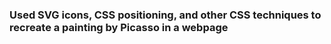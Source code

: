 <h3>Used SVG icons, CSS positioning, and other CSS techniques to recreate a painting by Picasso in a webpage</h3>
